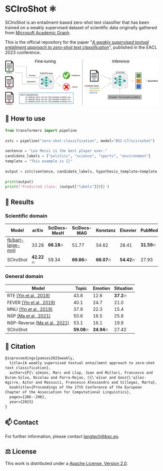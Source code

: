 # SCIroShot ⚛️

SCIroShot is an entailment-based zero-shot text classifier that has been trained on a weakly supervised dataset of scientific data originally gathered from [Microsoft Academic Graph](https://www.microsoft.com/en-us/research/project/microsoft-academic-graph/).

This is the official repository for the paper "[*A weakly supervised textual entailment approach to zero-shot text classification*](https://aclanthology.org/2023.eacl-main.22.pdf)", published in the EACL 2023 conference.

![Figure 1](figures/figure1.png)

## 📖 How to use
```python
from transformers import pipeline

zstc = pipeline("zero-shot-classification", model="BSC-LT/sciroshot")

sentence = "Leo Messi is the best player ever."
candidate_labels = ["politics", "science", "sports", "environment"]
template = "This example is {}"

output = zstc(sentence, candidate_labels, hypothesis_template=template, multi_label=False)

print(output)
print(f'Predicted class: {output["labels"][0]}')
```


## 📝 Results

### Scientific domain

| Model | arXiv | SciDocs-MesH | SciDocs-MAG | Konstanz | Elsevier | PubMed |
|-------|-------|--------------|-------------|----------|----------|--------|
| [fb/bart-large-mnli](https://huggingface.co/facebook/bart-large-mnli) | 33.28 | **66.18**🔥 | 51.77 | 54.62 | 28.41 | **31.59**🔥 |
| SCIroShot | **42.22**🔥 | 59.34 | **69.86**🔥 | **66.07**🔥 | **54.42**🔥 | 27.93 |

### General domain
| Model | Topic | Emotion | Situation |
|-------|-------|---------|-----------|
| RTE [(Yin et al., 2019)](https://arxiv.org/pdf/1909.00161.pdf) | 43.8 | 12.6 | **37.2**🔥 |
| FEVER [(Yin et al., 2019)](https://arxiv.org/pdf/1909.00161.pdf) | 40.1 | 24.7 | 21.0 |
| MNLI [(Yin et al., 2019)](https://arxiv.org/pdf/1909.00161.pdf) | 37.9 | 22.3 | 15.4 |
| NSP [(Ma et al., 2021)](https://aclanthology.org/2021.acl-short.99.pdf) | 50.6 | 16.5 | 25.8 |
| NSP-Reverse [(Ma et al., 2021)](https://aclanthology.org/2021.acl-short.99.pdf) | 53.1 | 16.1 | 19.9 |
| SCIroShot | **59.08**🔥 | **24.94**🔥 | 27.42

## 📣 Citation
```
@inproceedings{pamies2023weakly,
  title={A weakly supervised textual entailment approach to zero-shot text classification},
  author={P{\`a}mies, Marc and Llop, Joan and Multari, Francesco and Duran-Silva, Nicolau and Parra-Rojas, C{\'e}sar and Gonz{\'a}lez-Agirre, Aitor and Massucci, Francesco Alessandro and Villegas, Marta},
  booktitle={Proceedings of the 17th Conference of the European Chapter of the Association for Computational Linguistics},
  pages={286--296},
  year={2023}
}
```

## 📫 Contact

For further information, please contact <langtech@bsc.es>.

## ⚖️ License

This work is distributed under a [Apache License, Version 2.0](https://www.apache.org/licenses/LICENSE-2.0).
